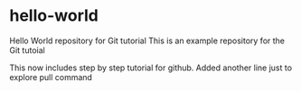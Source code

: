 # hello-world
Hello World repository for Git tutorial
This is an example repository for the Git tutoial

This now includes step by step tutorial for github.
Added another line just to explore pull command
